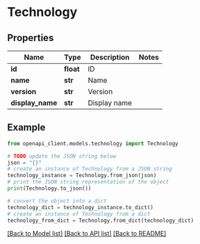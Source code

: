 # Technology


## Properties

Name | Type | Description | Notes
------------ | ------------- | ------------- | -------------
**id** | **float** | ID | 
**name** | **str** | Name | 
**version** | **str** | Version | 
**display_name** | **str** | Display name | 

## Example

```python
from openapi_client.models.technology import Technology

# TODO update the JSON string below
json = "{}"
# create an instance of Technology from a JSON string
technology_instance = Technology.from_json(json)
# print the JSON string representation of the object
print(Technology.to_json())

# convert the object into a dict
technology_dict = technology_instance.to_dict()
# create an instance of Technology from a dict
technology_from_dict = Technology.from_dict(technology_dict)
```
[[Back to Model list]](../README.md#documentation-for-models) [[Back to API list]](../README.md#documentation-for-api-endpoints) [[Back to README]](../README.md)


